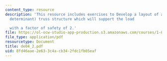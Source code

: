 ```yaml
---
content_type: resource
description: 'This resource includes exercises to Develop a layout of a (statically
  determinant) truss structure which will support the load

  with a factor of safety of 2.'
file: https://ol-ocw-studio-app-production.s3.amazonaws.com/courses/1-050-solid-mechanics-fall-2004/8fd46aae2e633c4acb342fdc1fb05eaf_de04_2.pdf
file_type: application/pdf
resourcetype: Document
title: de04_2.pdf
uid: 8fd46aae-2e63-3c4a-cb34-2fdc1fb05eaf
---
```

